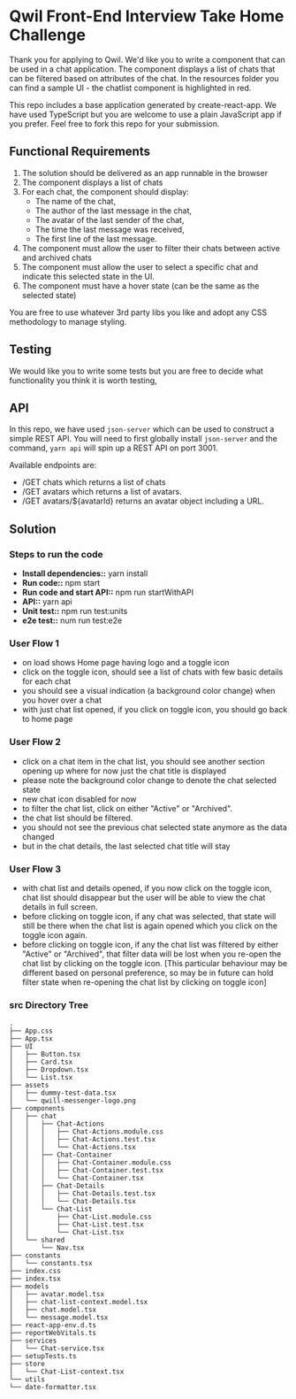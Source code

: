 # Qwil Front-End Interview Take Home Challenge

Thank you for applying to Qwil. We'd like you to write a component that can be used in a chat application. The component displays a list of chats that can be filtered based on attributes of the chat. In the resources folder you can find a sample UI - the chatlist component is highlighted in red.

This repo includes a base application generated by create-react-app. We have used TypeScript but you are welcome to use a plain JavaScript app if you prefer. Feel free to fork this repo for your submission.

## Functional Requirements

1. The solution should be delivered as an app runnable in the browser
2. The component displays a list of chats
3. For each chat, the component should display:
   - The name of the chat,
   - The author of the last message in the chat,
   - The avatar of the last sender of the chat,
   - The time the last message was received,
   - The first line of the last message.
4. The component must allow the user to filter their chats between active and archived chats
5. The component must allow the user to select a specific chat and indicate this selected state in the UI.
6. The component must have a hover state (can be the same as the selected state)

You are free to use whatever 3rd party libs you like and adopt any CSS methodology to manage styling.

## Testing

We would like you to write some tests but you are free to decide what functionality you think it is worth testing,

## API

In this repo, we have used `json-server` which can be used to construct a simple REST API. You will need to first globally install `json-server` and the command, `yarn api` will spin up a REST API on port 3001.

Available endpoints are:

- /GET chats which returns a list of chats
- /GET avatars which returns a list of avatars.
- /GET avatars/${avatarId} returns an avatar object including a URL.

## Solution

### Steps to run the code
- **Install dependencies::** yarn install
- **Run code::** npm start
- **Run code and start API::** npm run startWithAPI
- **API::** yarn api
- **Unit test::** npm run test:units
- **e2e test::** num run test:e2e

### User Flow 1
- on load shows Home page having logo and a toggle icon
- click on the toggle icon, should see a list of chats with few basic details for each chat
- you should see a visual indication (a background color change) when you hover over a chat 
- with just chat list opened, if you click on toggle icon, you should go back to home page 

### User Flow 2
- click on a chat item in the chat list, you should see another section opening up where for now just the chat title is displayed
- please note the background color change to denote the chat selected state
- new chat icon disabled for now
- to filter the chat list, click on either "Active" or "Archived".
- the chat list should be filtered.
- you should not see the previous chat selected state anymore as the data changed
- but in the chat details, the last selected chat title will stay

### User Flow 3
- with chat list and details opened, if you now click on the toggle icon, chat list should disappear but the user will be able to view the chat details in full screen. 
- before clicking on toggle icon, if any chat was selected, that state will still be there when the chat list is again opened which you click on the toggle icon again.
- before clicking on toggle icon, if any the chat list was filtered by either "Active" or "Archived", that filter data will be lost when you re-open the chat list by clicking on the toggle icon. [This particular behaviour may be different based on personal preference, so may be in future can hold filter state when re-opening the chat list by clicking on toggle icon]


### src Directory Tree
````
.
├── App.css
├── App.tsx
├── UI
│   ├── Button.tsx
│   ├── Card.tsx
│   ├── Dropdown.tsx
│   └── List.tsx
├── assets
│   ├── dummy-test-data.tsx
│   └── qwill-messenger-logo.png
├── components
│   ├── chat
│   │   ├── Chat-Actions
│   │   │   ├── Chat-Actions.module.css
│   │   │   ├── Chat-Actions.test.tsx
│   │   │   └── Chat-Actions.tsx
│   │   ├── Chat-Container
│   │   │   ├── Chat-Container.module.css
│   │   │   ├── Chat-Container.test.tsx
│   │   │   └── Chat-Container.tsx
│   │   ├── Chat-Details
│   │   │   ├── Chat-Details.test.tsx
│   │   │   └── Chat-Details.tsx
│   │   └── Chat-List
│   │       ├── Chat-List.module.css
│   │       ├── Chat-List.test.tsx
│   │       └── Chat-List.tsx
│   └── shared
│       └── Nav.tsx
├── constants
│   └── constants.tsx
├── index.css
├── index.tsx
├── models
│   ├── avatar.model.tsx
│   ├── chat-list-context.model.tsx
│   ├── chat.model.tsx
│   └── message.model.tsx
├── react-app-env.d.ts
├── reportWebVitals.ts
├── services
│   └── Chat-service.tsx
├── setupTests.ts
├── store
│   └── Chat-List-context.tsx
└── utils
└── date-formatter.tsx

